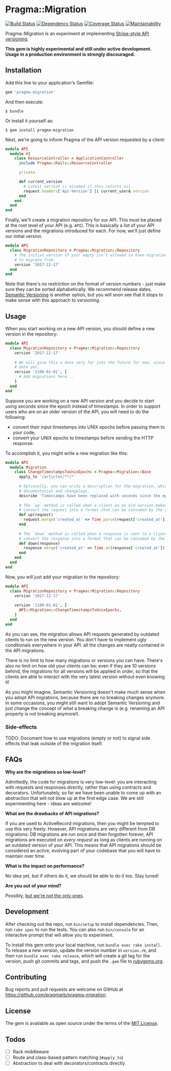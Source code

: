 # Pragma::Migration

[![Build Status](https://travis-ci.org/pragmarb/pragma-migration.svg?branch=master)](https://travis-ci.org/pragmarb/pragma-migration)
[![Dependency Status](https://gemnasium.com/badges/github.com/pragmarb/pragma-migration.svg)](https://gemnasium.com/github.com/pragmarb/pragma-migration)
[![Coverage Status](https://coveralls.io/repos/github/pragmarb/pragma-migration/badge.svg?branch=master)](https://coveralls.io/github/pragmarb/pragma-migration?branch=master)
[![Maintainability](https://api.codeclimate.com/v1/badges/e51e8d7489eb72ab97ba/maintainability)](https://codeclimate.com/github/pragmarb/pragma-migration/maintainability)

Pragma::Migration is an experiment at implementing [Stripe-style API versioning](https://stripe.com/blog/api-versioning).

**This gem is highly experimental and still under active development. Usage in a production environment is strongly discouraged.**

## Installation

Add this line to your application's Gemfile:

```ruby
gem 'pragma-migration'
```

And then execute:

    $ bundle

Or install it yourself as:

    $ gem install pragma-migration

Next, we're going to inform Pragma of the API version requested by a client:

```ruby
module API
  module V1
    class ResourceController < ApplicationController
      include Pragma::Rails::ResourceController

      private

      def current_version
        # Latest version is assumed if this returns nil.
        request.headers['Api-Version'] || current_user&.version
      end
    end
  end
end
```

Finally, we'll create a migration repository for our API. This _must_ be placed at the root level
of your API (e.g. `API`). This is basically a list of your API versions and the migrations 
introduced for each. For now, we'll just define our initial version.

```ruby
module API
  class MigrationRepository < Pragma::Migration::Repository
    # The initial version of your empty isn't allowed to have migrations, because there is nothing
    # to migrate from.
    version '2017-12-17'
  end
end
```

Note that there's no restriction on the format of version numbers - just make sure they can be 
sorted alphabetically. We recommend release dates. [Semantic Versioning](https://semver.org/) is 
another option, but you will soon see that it stops to make sense with this approach to versioning. 

## Usage

When you start working on a new API version, you should define a new version in the repository:

```ruby
module API
  class MigrationRepository < Pragma::Migration::Repository
    version '2017-12-17'
    
    # We will give this a date very far into the future for now, since we don't know the release
    # date yet. 
    version '2100-01-01', [
      # Add migrations here...
    ]
  end
end
```

Suppose you are working on a new API version and you decide to start using seconds since the epoch 
instead of timestamps. In order to support users who are on an older version of the API, you will
need to do the following:

- convert their input timestamps into UNIX epochs before passing them to your code;
- convert your UNIX epochs to timestamps before sending the HTTP response.

To accomplish it, you might write a new migration like this:

```ruby
module API
  module Migration
    class ChangeTimestampsToUnixEpochs < Pragma::Migration::Base
      apply_to '/articles/**/*'
      
      # Optionally, you can write a description for the migration, which you can use for
      # documentation and changelogs.
      describe 'Timestamps have been replaced with seconds since the epoch in the Articles API.' 
      
      # The `up` method is called when a client on an old version makes a request, and should
      # convert the request into a format that can be consumed by the operation.
      def up(request)
        request.merge('created_at' => Time.parse(request['created_at']).to_i)
      end
      
      # The `down` method is called when a response is sent to a client on an old version, and
      # convert the response into a format that can be consumed by the client.
      def down(response)
        response.merge('created_at' => Time.at(response['created_at']).iso8601)
      end
    end
  end
end
```

Now, you will just add your migration to the repository:

```ruby
module API
  class MigrationRepository < Pragma::Migration::Repository
    version '2017-12-17'
    
    version '2100-01-01', [
      API::Migration::ChangeTimestampsToUnixEpochs,
    ]
  end
end
```

As you can see, the migration allows API requests generated by outdated clients to run on the new
version. You don't have to implement ugly conditionals everywhere in your API: all the changes are
neatly contained in the API migrations.

There is no limit to how many migrations or versions you can have. There's also no limit on how old 
your clients can be: even if they are 10 versions behind, the migrations for all versions will be 
applied in order, so that the clients are able to interact with the very latest version without even 
knowing it!

As you might imagine, Semantic Versioning doesn't make much sense when you adopt API migrations,
because there are no breaking changes anymore. In some occasions, you might still want to adopt
Semantic Versioning and just change the concept of what a breaking change is (e.g. renaming an
API property is not breaking anymore!).

### Side-effects

TODO: Document how to use migrations (empty or not) to signal side effects that leak outside of the
migration itself.

## FAQs

**Why are the migrations so low-level?**

Admittedly, the code for migrations is very low-level: you are interacting with requests and 
responses directly, rather than using contracts and decorators. Unfortunately, so far we have been 
unable to come up with an abstraction that will not blow up at the first edge case. We are still 
experimenting here - ideas are welcome! 

**What are the drawbacks of API migrations?**

If you are used to ActiveRecord migrations, then you might be tempted to use this very freely.
However, API migrations are very different from DB migrations: DB migrations are run once and then
forgotten forever, API migrations are executed on _every request_ as long as clients are running on
an outdated version of your API. This means that API migrations should be considered an active,
evolving part of your codebase that you will have to maintain over time.

**What is the impact on performance?**

No idea yet, but if others do it, we should be able to do it too. Stay tuned!

**Are you out of your mind?**

Possibly, [but we're not the only ones](https://stripe.com/blog/api-versioning).

## Development

After checking out the repo, run `bin/setup` to install dependencies. Then, run `rake spec` to run 
the tests. You can also run `bin/console` for an interactive prompt that will allow you to 
experiment.

To install this gem onto your local machine, run `bundle exec rake install`. To release a new 
version, update the version number in `version.rb`, and then run `bundle exec rake release`, which 
will create a git tag for the version, push git commits and tags, and push the `.gem` file to 
[rubygems.org](https://rubygems.org).

## Contributing

Bug reports and pull requests are welcome on GitHub at https://github.com/pragmarb/pragma-migration.

## License

The gem is available as open source under the terms of the [MIT License](http://opensource.org/licenses/MIT).

## Todos

- [ ] Rack middleware
- [ ] Route and class-based pattern matching (`#apply_to`)
- [ ] Abstraction to deal with decorators/contracts directly
